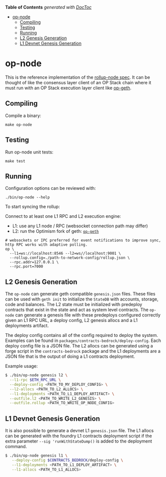 <!-- START doctoc generated TOC please keep comment here to allow auto update -->
<!-- DON'T EDIT THIS SECTION, INSTEAD RE-RUN doctoc TO UPDATE -->
**Table of Contents**  *generated with [DocToc](https://github.com/thlorenz/doctoc)*

- [op-node](#op-node)
  - [Compiling](#compiling)
  - [Testing](#testing)
  - [Running](#running)
  - [L2 Genesis Generation](#l2-genesis-generation)
  - [L1 Devnet Genesis Generation](#l1-devnet-genesis-generation)

<!-- END doctoc generated TOC please keep comment here to allow auto update -->

# op-node

This is the reference implementation of the [rollup-node spec](https://github.com/ethereum-optimism/specs/blob/main/specs/protocol/rollup-node.md).
It can be thought of like the consensus layer client of an OP Stack chain where it must run with an OP Stack execution layer client
like [op-geth](https://github.com/ethereum-optimism/op-geth).

## Compiling

Compile a binary:

```shell
make op-node
```

## Testing

Run op-node unit tests:

```shell
make test
```

## Running

Configuration options can be reviewed with:

```shell
./bin/op-node --help
```

To start syncing the rollup:

Connect to at least one L1 RPC and L2 execution engine:

- L1: use any L1 node / RPC (websocket connection path may differ)
- L2: run the Optimism fork of geth: [`op-geth`](https://github.com/ethereum-optimism/op-geth)

```shell
# websockets or IPC preferred for event notifications to improve sync, http RPC works with adaptive polling.
op \
  --l1=ws://localhost:8546 --l2=ws//localhost:9001 \
  --rollup.config=./path-to-network-config/rollup.json \
  --rpc.addr=127.0.0.1 \
  --rpc.port=7000
```

## L2 Genesis Generation

The `op-node` can generate geth compatible `genesis.json` files. These files
can be used with `geth init` to initialize the `StateDB` with accounts, storage,
code and balances. The L2 state must be initialized with predeploy contracts
that exist in the state and act as system level contracts. The `op-node` can
generate a genesis file with these predeploys configured correctly given
an L1 RPC URL, a deploy config, L2 genesis allocs and a L1 deployments artifact.

The deploy config contains all of the config required to deploy the
system. Examples can be found in `packages/contracts-bedrock/deploy-config`. Each
deploy config file is a JSON file. The L2 allocs can be generated using a forge script
in the `contracts-bedrock` package and the L1 deployments are a JSON file that is the
output of doing a L1 contracts deployment.

Example usage:

```bash
$ ./bin/op-node genesis l2 \
  --l1-rpc $ETH_RPC_URL \
  --deploy-config <PATH_TO_MY_DEPLOY_CONFIG> \
  --l2-allocs <PATH_TO_L2_ALLOCS> \
  --l1-deployments <PATH_TO_L1_DEPLOY_ARTIFACT> \
  --outfile.l2 <PATH_TO_WRITE_L2_GENESIS> \
  --outfile.rollup <PATH_TO_WRITE_OP_NODE_CONFIG>
```

## L1 Devnet Genesis Generation

It is also possible to generate a devnet L1 `genesis.json` file. The L1 allocs can
be generated with the foundry L1 contracts deployment script if the extra parameter
`--sig 'runWithStateDump()` is added to the deployment command.

```bash
$ ./bin/op-node genesis l1 \
   --deploy-config $CONTRACTS_BEDROCK/deploy-config \
   --l1-deployments <PATH_TO_L1_DEPLOY_ARTIFACT> \
   --l1-allocs <PATH_TO_L1_ALLOCS>
```
